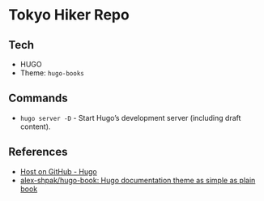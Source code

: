# Tokyo Hiker Repo

## Tech
* HUGO
* Theme: `hugo-books`

## Commands
* `hugo server -D` - Start Hugo’s development server (including draft content).

## References
* [Host on GitHub - Hugo](https://gohugo.io/hosting-and-deployment/hosting-on-github/)
* [alex-shpak/hugo-book: Hugo documentation theme as simple as plain book](https://github.com/alex-shpak/hugo-book)
